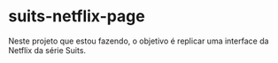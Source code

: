 # suits-netflix-page
 
Neste projeto que estou fazendo, o objetivo é replicar uma interface da Netflix  da série Suits.